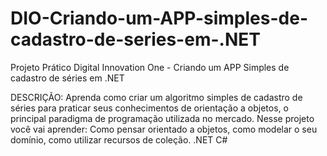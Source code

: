# DIO-Criando-um-APP-simples-de-cadastro-de-series-em-.NET
Projeto Prático Digital Innovation One - Criando um APP Simples de cadastro de séries em .NET

DESCRIÇÃO:
Aprenda como criar um algoritmo simples de cadastro de séries para praticar seus conhecimentos de orientação a objetos, 
o principal paradigma de programação utilizada no mercado. Nesse projeto você vai aprender: Como pensar orientado a objetos, 
como modelar o seu domínio, como utilizar recursos de coleção.
.NET C#
